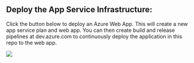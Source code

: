 ## Deploy the App Service Infrastructure:

Click the button below to deploy an Azure Web App. This will create a new app service plan and web app. You can then create build and release pipelines at dev.azure.com to continuously deploy the application in this repo to the web app.

<a href="https://portal.azure.com/#create/Microsoft.Template/uri/https://raw.githubusercontent.com/romanrabodzei/DotNet-App-to-Azure-WebApp-using-Azure-Pipeline/master/azure-deploy.json" target="_blank">
    <img src="http://azuredeploy.net/deploybutton.png"/>
</a>
